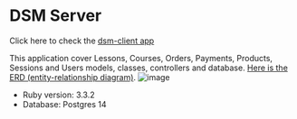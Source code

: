 # DSM Server
Click here to check the [dsm-client app](https://github.com/jmlandi/dsm-client/blob/main/README.md)

This application cover Lessons, Courses, Orders, Payments, Products, Sessions and Users models, classes, controllers and database. [Here is the ERD (entity-relationship diagram)](https://dbdiagram.io/d/666520039713410b051b1aa9).
![image](https://github.com/jmlandi/dsm-server/assets/98327875/2cbc8175-4568-4439-bf99-ffcbfbe3fb42)


* Ruby version: 3.3.2
* Database: Postgres 14
